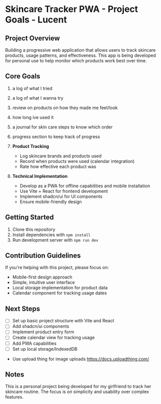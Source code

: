 # Skincare Tracker PWA - Project Goals - Lucent

## Project Overview
Building a progressive web application that allows users to track skincare products, usage patterns, and effectiveness. This app is being developed for personal use to help monitor which products work best over time.

## Core Goals


1. a log of what I tried 
2. a log of what I wanna try
 3. review on products on how they made me feel/look 
 4. how long ive used it 
 5. a journal for skin care steps to know which order 
 6. progress section to keep track of progress  

1. **Product Tracking**
   - Log skincare brands and products used
   - Record when products were used (calendar integration)
   - Rate how effective each product was

2. **Technical Implementation**
   - Develop as a PWA for offline capabilities and mobile installation
   - Use Vite + React for frontend development
   - Implement shadcn/ui for UI components
   - Ensure mobile-friendly design

## Getting Started

1. Clone this repository
2. Install dependencies with `npm install`
3. Run development server with `npm run dev`

## Contribution Guidelines

If you're helping with this project, please focus on:

- Mobile-first design approach
- Simple, intuitive user interface
- Local storage implementation for product data
- Calendar component for tracking usage dates

## Next Steps

- [ ] Set up basic project structure with Vite and React
- [ ] Add shadcn/ui components
- [ ] Implement product entry form
- [ ] Create calendar view for tracking usage
- [ ] Add PWA capabilities
- [ ] Set up local storage/IndexedDB
- Use upload thing for image uploads https://docs.uploadthing.com/

## Notes
This is a personal project being developed for my girlfriend to track her skincare routine. The focus is on simplicity and usability over complex features.
